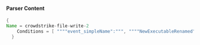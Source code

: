 #### Parser Content
```Java
{
Name = crowdstrike-file-write-2
    Conditions = [ """"event_simpleName":""", """"NewExecutableRenamed"""" ]
  }
```